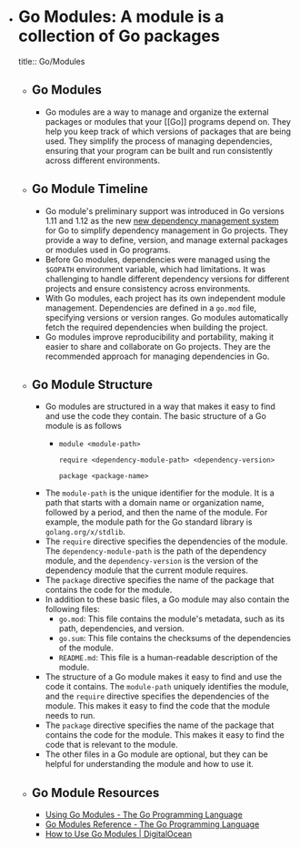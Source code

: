 - # Go Modules: A module is a collection of Go packages
  title:: Go/Modules
	- ## Go Modules
		- Go modules are a way to manage and organize the external packages or modules that your [[Go]] programs depend on. They help you keep track of which versions of packages that are being used. They simplify the process of managing dependencies, ensuring that your program can be built and run consistently across different environments.
	- ## Go Module Timeline
		- Go module's preliminary support was introduced in Go versions 1.11 and 1.12 as the new [new dependency management system](https://blog.golang.org/versioning-proposal) for Go to simplify dependency management in Go projects. They provide a way to define, version, and manage external packages or modules used in Go programs.
		- Before Go modules, dependencies were managed using the `$GOPATH` environment variable, which had limitations. It was challenging to handle different dependency versions for different projects and ensure consistency across environments.
		- With Go modules, each project has its own independent module management. Dependencies are defined in a `go.mod` file, specifying versions or version ranges. Go modules automatically fetch the required dependencies when building the project.
		- Go modules improve reproducibility and portability, making it easier to share and collaborate on Go projects. They are the recommended approach for managing dependencies in Go.
	- ## Go Module Structure
		- Go modules are structured in a way that makes it easy to find and use the code they contain. The basic structure of a Go module is as follows
			- ```
			  module <module-path>
			  
			  require <dependency-module-path> <dependency-version>
			  
			  package <package-name>
			  ```
		- The `module-path` is the unique identifier for the module. It is a path that starts with a domain name or organization name, followed by a period, and then the name of the module. For example, the module path for the Go standard library is `golang.org/x/stdlib`.
		- The `require` directive specifies the dependencies of the module. The `dependency-module-path` is the path of the dependency module, and the `dependency-version` is the version of the dependency module that the current module requires.
		- The `package` directive specifies the name of the package that contains the code for the module.
		- In addition to these basic files, a Go module may also contain the following files:
			- `go.mod`: This file contains the module's metadata, such as its path, dependencies, and version.
			- `go.sum`: This file contains the checksums of the dependencies of the module.
			- `README.md`: This file is a human-readable description of the module.
		- The structure of a Go module makes it easy to find and use the code it contains. The `module-path` uniquely identifies the module, and the `require` directive specifies the dependencies of the module. This makes it easy to find the code that the module needs to run.
		- The `package` directive specifies the name of the package that contains the code for the module. This makes it easy to find the code that is relevant to the module.
		- The other files in a Go module are optional, but they can be helpful for understanding the module and how to use it.
	- ## Go Module Resources
		- [Using Go Modules - The Go Programming Language](https://go.dev/blog/using-go-modules)
		- [Go Modules Reference - The Go Programming Language](https://go.dev/ref/mod)
		- [How to Use Go Modules  | DigitalOcean](https://www.digitalocean.com/community/tutorials/how-to-use-go-modules)